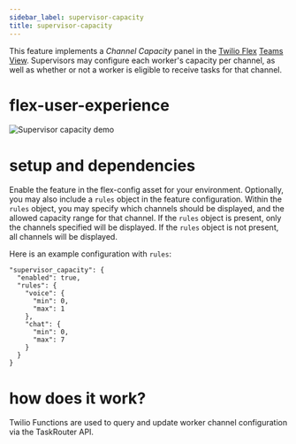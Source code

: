 ```yaml
---
sidebar_label: supervisor-capacity
title: supervisor-capacity
---
```


This feature implements a _Channel Capacity_ panel in the [Twilio Flex](https://www.twilio.com/flex) [Teams View](https://www.twilio.com/docs/flex/monitor-agent-activity). Supervisors may configure each worker's capacity per channel, as well as whether or not a worker is eligible to receive tasks for that channel.

# flex-user-experience

![Supervisor capacity demo](/img/features/supervisor-capacity/supervisor-capacity.gif)

# setup and dependencies

Enable the feature in the flex-config asset for your environment. Optionally, you may also include a `rules` object in the feature configuration. Within the `rules` object, you may specify which channels should be displayed, and the allowed capacity range for that channel. If the `rules` object is present, only the channels specified will be displayed. If the `rules` object is not present, all channels will be displayed.

Here is an example configuration with `rules`:

```
"supervisor_capacity": {
  "enabled": true,
  "rules": {
    "voice": {
      "min": 0,
      "max": 1
    },
    "chat": {
      "min": 0,
      "max": 7
    }
  }
}
```

# how does it work?

Twilio Functions are used to query and update worker channel configuration via the TaskRouter API.
